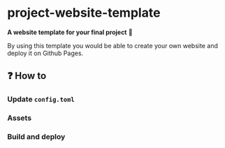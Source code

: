 # project-website-template

__A website template for your final project__ 🔮

By using this template you would be able to create your own website and deploy it on Github Pages. 

## ❓ How to


### Update `config.toml`


### Assets 



### Build and deploy


